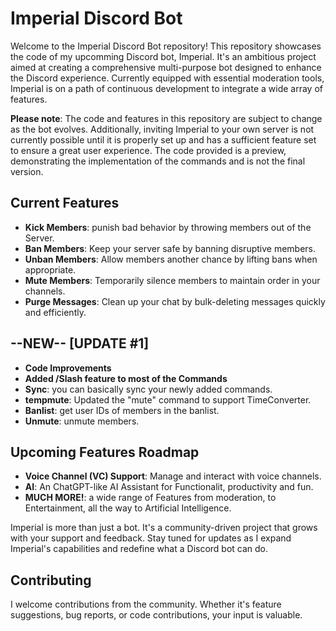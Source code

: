 # Imperial Discord Bot

Welcome to the Imperial Discord Bot repository! This repository showcases the code of my upcomming Discord bot, Imperial. It's an ambitious project aimed at creating a comprehensive multi-purpose bot designed to enhance the Discord experience. Currently equipped with essential moderation tools, Imperial is on a path of continuous development to integrate a wide array of features.

**Please note**: The code and features in this repository are subject to change as the bot evolves. Additionally, inviting Imperial to your own server is not currently possible until it is properly set up and has a sufficient feature set to ensure a great user experience. The code provided is a preview, demonstrating the implementation of the commands and is not the final version.


## Current Features
- **Kick Members**: punish bad behavior by throwing members out of the Server.
- **Ban Members**: Keep your server safe by banning disruptive members.
- **Unban Members**: Allow members another chance by lifting bans when appropriate.
- **Mute Members**: Temporarily silence members to maintain order in your channels.
- **Purge Messages**: Clean up your chat by bulk-deleting messages quickly and efficiently.

## --NEW-- [UPDATE #1]
- **Code Improvements**
- **Added /Slash feature to most of the Commands**
- **Sync**: you can basically sync your newly added commands.
- **tempmute**: Updated the "mute" command to support TimeConverter.
- **Banlist**: get user IDs of members in the banlist.
- **Unmute**: unmute members.

## Upcoming Features Roadmap
- **Voice Channel (VC) Support**: Manage and interact with voice channels.
- **AI**: An ChatGPT-like AI Assistant for Functionalit, productivity and fun.
- **MUCH MORE!**: a wide range of Features from moderation, to Entertainment, all the way to Artificial Intelligence.


Imperial is more than just a bot.
It's a community-driven project that grows with your support and feedback. Stay tuned for updates as I expand Imperial's capabilities and redefine what a Discord bot can do.

## Contributing
I welcome contributions from the community. Whether it's feature suggestions, bug reports, or code contributions, your input is valuable.
